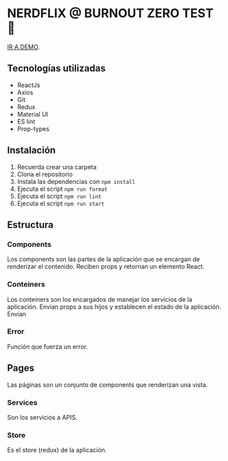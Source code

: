 # NERDFLIX @ BURNOUT ZERO TEST 🍿

[IR A DEMO](https://nerdflix-burnoutzerotest-bertonatimarco.netlify.app/).

## Tecnologías utilizadas

* ReactJs
* Axios
* Git
* Redux
* Material UI
* ES lint
* Prop-types

## Instalación

1. Recuerda crear una carpeta
2. Clona el repositorio
3. Instala las dependencias con `npm install`
4. Ejecuta el script `npm run format`
5. Ejecuta el script `npm run lint`
6. Ejecuta el script `npm run start`


## Estructura

### Components
Los components son las partes de la aplicación que se encargan de renderizar el contenido. Reciben props y retornan un elemento React.

### Conteiners
Los conteiners son los encargados de manejar los servicios de la aplicación. Envian props a sus hijos y establecen el estado de la aplicación. Envian

### Error
Función que fuerza un error.

## Pages
Las páginas son un conjunto de components que renderizan una vista.

### Services
Son los servicios a APIS.

### Store
Es el store (redux) de la aplicación.




